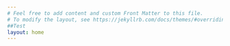 ```yaml
---
# Feel free to add content and custom Front Matter to this file.
# To modify the layout, see https://jekyllrb.com/docs/themes/#overriding-theme-defaults
##Test
layout: home
---
```

